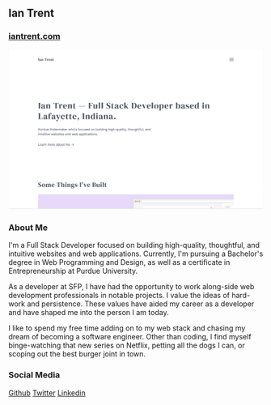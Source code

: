 ## Ian Trent

### [iantrent.com](https://iantrent.com)

<img src="./preview.jpg" alt="Preview of Ian Trent's Portfolio">

### About Me

I'm a Full Stack Developer focused on building high-quality, thoughtful, and intuitive websites and web applications. Currently, I'm pursuing a Bachelor's degree in Web Programming and Design, as well as a certificate in Entrepreneurship at Purdue University.

As a developer at SFP, I have had the opportunity to work along-side web development professionals in notable projects. I value the ideas of hard-work and persistence. These values have aided my career as a developer and have shaped me into the person I am today.

I like to spend my free time adding on to my web stack and chasing my dream of becoming a software engineer. Other than coding, I find myself binge-watching that new series on Netflix, petting all the dogs I can, or scoping out the best burger joint in town.

### Social Media

[Github](https://github.com/imtrent)
[Twitter](https://twitter.com/ianmtrent)
[Linkedin](https://www.linkedin.com/in/ianmtrent/)